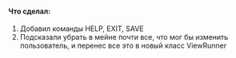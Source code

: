 #### Что сделал:

1. Добавил команды HELP, EXIT, SAVE
2. Подсказали убрать в мейне почти все, что мог бы изменить пользователь, и перенес все это в новый класс ViewRunner